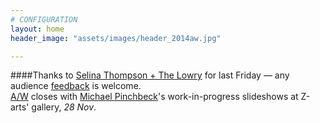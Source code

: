 ```yaml
---
# CONFIGURATION
layout: home
header_image: "assets/images/header_2014aw.jpg"

---
```

####Thanks to [Selina Thompson + The Lowry](/current/2014-autumnwinter/thompson) for last Friday — any audience [feedback](http://habarts.wufoo.eu/forms/feedback) is welcome.<br>[A/W](/current/2014-autumnwinter) closes with [Michael Pinchbeck](/current/2014-autumnwinter/pinchbeck)'s work-in-progress slideshows at Z-arts' gallery, *28 Nov*.
